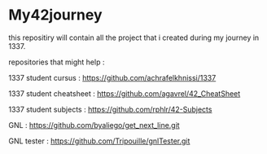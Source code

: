 # My42journey
this repositiry will contain all the project that i created during my journey in 1337.

repositories that might help :

1337 student cursus : https://github.com/achrafelkhnissi/1337

1337 student cheatsheet : https://github.com/agavrel/42_CheatSheet
    
1337 student subjects : https://github.com/rphlr/42-Subjects

GNL : https://github.com/byaliego/get_next_line.git

GNL tester : https://github.com/Tripouille/gnlTester.git
